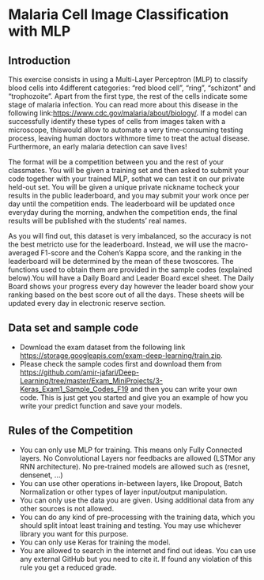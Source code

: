 # Malaria Cell Image Classification with MLP

## Introduction
This exercise consists in using a Multi-Layer Perceptron (MLP) to classify blood cells into 4different categories: “red blood cell”, “ring”, “schizont” and “trophozoite”. Apart from the first type, the rest of the cells indicate some stage of malaria infection.  You can read more about this disease in the following link:https://www.cdc.gov/malaria/about/biology/.  If a model can successfully identify these types of cells from images taken with a microscope, thiswould allow to automate a very time-consuming testing process, leaving human doctors withmore time to treat the actual disease. Furthermore, an early malaria detection can save lives!

The format will be a competition between you and the rest of your classmates.  You will be given a training set and then asked to submit your code together with your trained MLP, sothat we can test it on our private held-out set. You will be given a unique private nickname tocheck your results in the public leaderboard, and you may submit your work once per day until the competition ends. The leaderboard will be updated once everyday during the morning, andwhen the competition ends, the final results will be published with the students’ real names.

As you will find out, this dataset is very imbalanced, so the accuracy is not the best metricto use for the leaderboard. Instead, we will use the macro-averaged F1-score and the Cohen’s Kappa score, and the ranking in the leaderboard will be determined by the mean of these twoscores. The functions used to obtain them are provided in the sample codes (explained below).You will have a Daily Board and Leader Board excel sheet.  The Daily Board shows your progress every day however the leader board show your ranking based on the best score out of all the days. These sheets will be updated every day in electronic reserve section.

## Data set and sample code
- Download the exam dataset from the following link https://storage.googleapis.com/exam-deep-learning/train.zip.
- Please check the sample codes first and download them from https://github.com/amir-jafari/Deep-Learning/tree/master/Exam_MiniProjects/3-Keras_Exam1_Sample_Codes_F19 and then you can write your own code. This is just get you started and give you an example of how you write your predict function and save your models.

## Rules of the Competition
- You  can only use  MLP  for  training.   This  means  only  Fully  Connected  layers. No Convolutional Layers nor feedbacks are allowed (LSTMor any RNN architecture). No pre-trained models are allowed such as (resnet, densenet, ...)
- You can use other operations in-between layers, like Dropout, Batch Normalization or other types of layer input/output manipulation.
- You can only use the data you are given. Using additional data from any other sources is not allowed.
- You can do any kind of pre-processing with the training data, which you should split intoat least training and testing. You may use whichever library you want for this purpose.
- You can only use Keras for training the model.
- You are allowed to search in the internet and find out ideas.  You can use any external GitHub but you need to cite it.  If found any violation of this rule you get a reduced grade.

